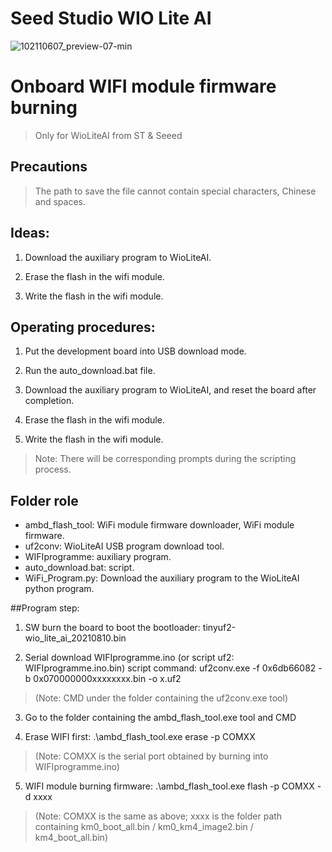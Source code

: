 # Seed Studio WIO Lite AI

![102110607_preview-07-min](https://user-images.githubusercontent.com/1838777/161169288-63385a98-f2d7-4b59-b2d0-d69c1259adcf.png)



# Onboard WIFI module firmware burning

>Only for WioLiteAI from ST & Seeed

## Precautions
>The path to save the file cannot contain special characters, Chinese and spaces.


## Ideas:
1. Download the auxiliary program to WioLiteAI.

2. Erase the flash in the wifi module.

3. Write the flash in the wifi module.

## Operating procedures:
1. Put the development board into USB download mode.

2. Run the auto_download.bat file.

3. Download the auxiliary program to WioLiteAI, and reset the board after completion.

4. Erase the flash in the wifi module.

5. Write the flash in the wifi module.
>Note: There will be corresponding prompts during the scripting process.

## Folder role
- ambd_flash_tool: WiFi module firmware downloader, WiFi module firmware.
- uf2conv: WioLiteAI USB program download tool.
- WIFIprogramme: auxiliary program.
- auto_download.bat: script.
- WiFi_Program.py: Download the auxiliary program to the WioLiteAI python program.

##Program step:
1. SW burn the board to boot the bootloader: tinyuf2-wio_lite_ai_20210810.bin

2. Serial download WIFIprogramme.ino (or script uf2: WIFIprogramme.ino.bin) script command: uf2conv.exe -f 0x6db66082 -b 0x070000000xxxxxxxx.bin -o x.uf2
> (Note: CMD under the folder containing the uf2conv.exe tool)

3. Go to the folder containing the ambd_flash_tool.exe tool and CMD

4. Erase WIFI first: .\ambd_flash_tool.exe erase -p COMXX
> (Note: COMXX is the serial port obtained by burning into WIFIprogramme.ino)

5. WIFI module burning firmware: .\ambd_flash_tool.exe flash -p COMXX -d xxxx
> (Note: COMXX is the same as above; xxxx is the folder path containing km0_boot_all.bin / km0_km4_image2.bin / km4_boot_all.bin)
